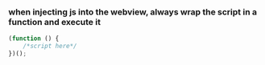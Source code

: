 ### when injecting js into the webview, always wrap the script in a function and execute it

```javascript
(function () {
	/*script here*/
})();
```
